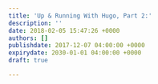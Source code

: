 ```yaml
---
title: 'Up & Running With Hugo, Part 2:'
description: ''
date: 2018-02-05 15:47:26 +0000
authors: []
publishdate: 2017-12-07 04:00:00 +0000
expirydate: 2030-01-01 04:00:00 +0000
draft: true

---
```

